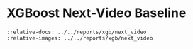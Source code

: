 # XGBoost Next-Video Baseline

```{include} ../../reports/xgb/next_video/README.md
:relative-docs: ../../reports/xgb/next_video
:relative-images: ../../reports/xgb/next_video
```
